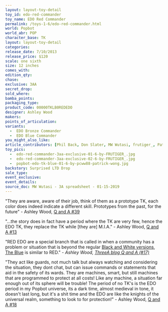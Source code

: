 ```yaml
---
layout: layout-toy-detail 
toy_id: edo-red-commander
toy_name: EDO Red Commander
permalink: /toys-1-6/edo-red-commander.html
world: Popbot
world_abr: POP
character_base: TK
layout: layout-toy-detail
categories: 
release_date: 7/10/2013
release_price: $120 
scale: one sixth
size: 12 inches
comes_with: 
edition_qty: 
chase: 
exclusive: 3AA
secret_drop: 
sold_where: 
bamba_points: 
packaging_type: 
product_code: 00000TKLB0REDEDO
designer: Ashley Wood
makers: 
points_of_articulation: 
variants: 
  -  EDO Bronze Commander
  -  EDO Blue Commander
you_might_also_like: 
article_contributors: [Phil Back, Don Slater, MW Wutasi, frutiger_, Patrick Wong]
toy_pics: 
  -  edo-red-commander-3aa-exclusive-01-6-by-FRUTIGER_.jpg
  -  edo-red-commander-3aa-exclusive-02-6-by-FRUTIGER_.jpg
  -  popbot-edo-tk-blue-01-6-by-pcww88-patrick-wong.jpg
backstory: Surprised LTD Drop
sale_type: 
event_exclusive: 
event_details: 
source_doc: MW Wutasi - 3A spreadsheet - 01-15-2019
---
```

"They are aware, aware of their job, think of them as a prototype TK, each color does indeed indicate a different skill. Prototypes from the past, for the future" - Ashley Wood, <a href="https://www.worldofthreea.com/threea-production-blog/qa39" target="_blank">Q and A #39</a> 

"...the story does in fact have a period where the TK are very few, hence the EDO TK, they replace the TK while [they are] M.I.A." - Ashley Wood, <a href="https://www.worldofthreea.com/threea-production-blog/qa13" target="_blank">Q and A #13</a> 

"RED EDO are a special branch that is called in when a community has a problem or situation that is beyond the regular <a href="/toys-1-6/tklub-3-edo-momba-001-002-set.html">Black and White versions</a>, <a href="/toys-1-6/edo-blue-commander.html">The Blue</a> is similar to RED."
<cite>- Ashley Wood, <a href="http://worldof3alegion.forumotion.com/t287-qa-sessions-with-ashley-wood" target="_blank">ThreeA blog Q and A (#17)</a></cite>

"They act like guards, not much talk but always watching and considering the situation, they dont chat, but can issue commands or statements that aid in the safety of its wards. They are machines, smart, but still machines that are programmed to protect at all costs! Like any machine, a situation far enough out of its sphere will be trouble! The period of no TK's is the EDO period in my Popbot universe, its a dark time, almost medieval in tone, it doesn't last long, but it's a shit time and the EDO are like the knights of the universal realm, something to look to for protection!" - Ashley Wood, <a href="http://worldof3alegion.forumotion.com/t287-qa-sessions-with-ashley-wood" target="_blank">Q and A #18</a> 